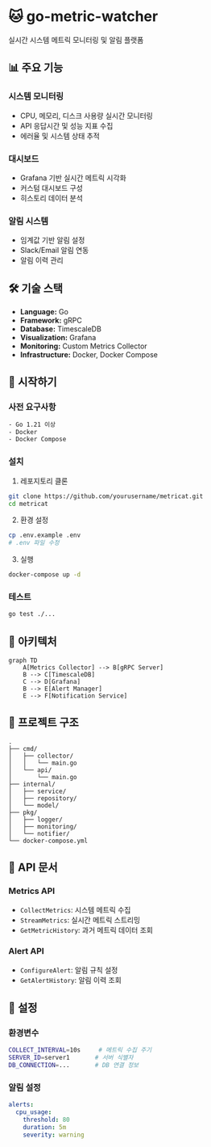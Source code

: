 # 🐱 go-metric-watcher

실시간 시스템 메트릭 모니터링 및 알림 플랫폼

## 📊 주요 기능

### 시스템 모니터링
- CPU, 메모리, 디스크 사용량 실시간 모니터링
- API 응답시간 및 성능 지표 수집
- 에러율 및 시스템 상태 추적

### 대시보드
- Grafana 기반 실시간 메트릭 시각화
- 커스텀 대시보드 구성
- 히스토리 데이터 분석

### 알림 시스템
- 임계값 기반 알림 설정
- Slack/Email 알림 연동
- 알림 이력 관리

## 🛠 기술 스택

- **Language:** Go
- **Framework:** gRPC
- **Database:** TimescaleDB
- **Visualization:** Grafana
- **Monitoring:** Custom Metrics Collector
- **Infrastructure:** Docker, Docker Compose

## 🚀 시작하기

### 사전 요구사항

```bash
- Go 1.21 이상
- Docker
- Docker Compose
```


### 설치

1. 레포지토리 클론
```bash
git clone https://github.com/yourusername/metricat.git
cd metricat
```

2. 환경 설정
```bash
cp .env.example .env
# .env 파일 수정
```

3. 실행
```bash
docker-compose up -d
```

### 테스트

```bash
go test ./...
```

## 📐 아키텍처

```mermaid
graph TD
    A[Metrics Collector] --> B[gRPC Server]
    B --> C[TimescaleDB]
    C --> D[Grafana]
    B --> E[Alert Manager]
    E --> F[Notification Service]
```

## 📁 프로젝트 구조

```
.
├── cmd/
│   ├── collector/
│   │   └── main.go
│   └── api/
│       └── main.go
├── internal/
│   ├── service/
│   ├── repository/
│   └── model/
├── pkg/
│   ├── logger/
│   ├── monitoring/
│   └── notifier/
└── docker-compose.yml
```

## 📌 API 문서

### Metrics API
- `CollectMetrics`: 시스템 메트릭 수집
- `StreamMetrics`: 실시간 메트릭 스트리밍
- `GetMetricHistory`: 과거 메트릭 데이터 조회

### Alert API
- `ConfigureAlert`: 알림 규칙 설정
- `GetAlertHistory`: 알림 이력 조회

## 🔧 설정

### 환경변수
```bash
COLLECT_INTERVAL=10s     # 메트릭 수집 주기
SERVER_ID=server1       # 서버 식별자
DB_CONNECTION=...       # DB 연결 정보
```

### 알림 설정
```yaml
alerts:
  cpu_usage:
    threshold: 80
    duration: 5m
    severity: warning
```
